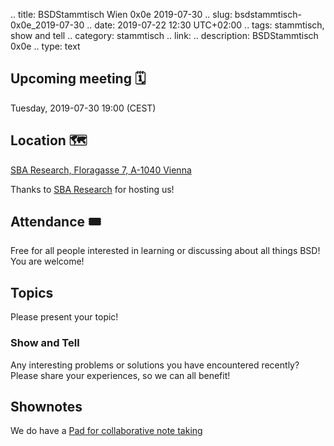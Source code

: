 .. title: BSDStammtisch Wien 0x0e 2019-07-30
.. slug: bsdstammtisch-0x0e_2019-07-30
.. date: 2019-07-22 12:30 UTC+02:00
.. tags: stammtisch, show and tell
.. category: stammtisch
.. link: 
.. description: BSDStammtisch 0x0e
.. type: text


## Upcoming meeting 🗓
Tuesday, 2019-07-30 19:00 (CEST)

## Location 🗺
[SBA Research, Floragasse 7, A-1040 Vienna](https://www.openstreetmap.org/node/2984100905)


Thanks to [SBA Research](https://www.sba-research.org/) for hosting us!

## Attendance 🎟
Free for all people interested in learning or discussing about all things BSD! You are welcome!


## Topics
Please present your topic!

### Show and Tell
Any interesting problems or solutions you have encountered recently? Please share your experiences, so we can all benefit!

## Shownotes
We do have a [Pad for collaborative note taking](https://pads.c3w.at/code/#/2/code/edit/XYwio2kiPkmDnlUG5UeglGg-/)
